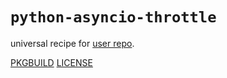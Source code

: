 # `python-asyncio-throttle`

universal recipe for [user repo](../themartiancompany/ur).

[PKGBUILD](PKGBUILD)
[LICENSE](COPYING)

